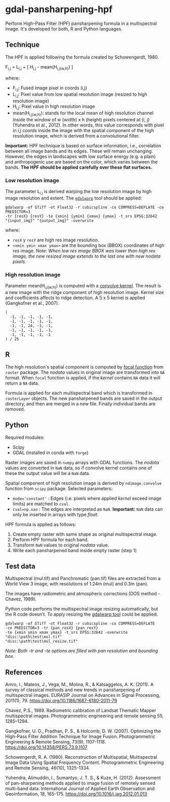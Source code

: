# gdal-pansharpening-hpf
Perform High-Pass Filter (HPF) pansharpening formula in a multispectral image.
It's developed for both, R and Python languages.

## Technique
The HPF is applied following the formula created by Schowengerdt, 1980. 

F<sub>i,j</sub> = L<sub>i,j</sub> +
[ H<sub>i,j</sub> - mean(H<sub>i,j(w,h)</sub>) ]

where:

* F<sub>i,j</sub>: Fused image pixel in coords (i,j)
* L<sub>i,j</sub>: Pixel value from low spatial resolution image (resized to high resolution image)
* H<sub>i,j</sub>: Pixel value in high resolution image
* mean(H<sub>i,j(w,h)</sub>): stands for the local mean of high resolution
channel inside the window of w (width) x h (height) pixels centered at (i, j) (Yuhendra et al., 2012).
In other words, this value corresponds with pixel in i,j coords inside the image with
the spatial component of the high resolution image, which is derived from a convolutional filter.

**Important:** HPF technique is based on surface information, i.e.,
correlation between all image bands and its edges. These will remain unchanging.
However, the edges in landscapes with low surface energy (e.g. a plain) and 
anthropogenic use are based on the color, which varies between the bands.
**The HPF should be applied carefully over these flat surfaces.**

### Low resolution image

The parameter L<sub>i,j</sub> is derived warping the low resolution image by 
high image resolution and extent. The [`gdalwarp`](https://gdal.org/programs/gdalwarp.html)
tool should be applied:

```
gdalwarp -of GTiff -ot Float32 -r cubicspline -co COMPRESS=DEFLATE -co PREDICTOR=3
-tr {resX} {resY} -te {xmin} {ymin} {xmax} {ymax} -t_srs EPSG:32642
"{input_img}" "{output_img}" -overwrite
```

where:

- `resX` y `resY` are high res image resolution.
- `<xmin ymin xmax ymax>` are the bounding box (BBOX) coordinates of high res image.
*Note: When low res image BBOX was lower than high res image, the new resized
image extends to the last one with new nodata pixels.*

### High resolution image

Parameter mean(H<sub>i,j(w,h)</sub>) is computed with a
[convolve kernel](https://en.wikipedia.org/wiki/Kernel_(image_processing)).
The result is a new image with the ridge component of high resolution image.
Kernel size and coefficients affects to ridge detection.
A 5 x 5 kernel is applied (Gangkofner et al., 2007).

```
(
  -1, -1, -1, -1, -1,
  -1, -1, -1, -1, -1,
  -1, -1, 24, -1, -1,
  -1, -1, -1, -1, -1,
  -1, -1, -1, -1, -1
) / 25
```

## R

The high resolution's spatial component is computed by
[focal function](https://www.rdocumentation.org/packages/raster/versions/3.5-15/topics/focal)
from `raster` package. The *nodata* values in original image
are transformed into `NA` format. When `focal` function is applied,
if the *kernel* contains `NA` data it will return a `NA` data.

Formula is applied for each multispectral band which is transformed
in `rasterLayer` objects. The new pansharpened bands are saved in the
output directory, and then are merged in a new file.
Finally individual bands are removed.

## Python

Required modules:

- Scipy
- GDAL (installed in conda with `forge`)

Raster images are saved in `numpy` arrays with GDAL functions. The *nodata*
values are converted in `NaN` data, so if convolve kernel contains one of
these the output value will be a `NaN` data.

Spatial component of high resolution image is derived by `ndimage.convolve`
function from `scipy` package. Selected parameters:

- `mode='constant'` : Edges (i.e. pixels where applied *kernel*
exceed image limits) are matched to `cval`.
- `cval=np.nan` : The edges are interpreted as `NaN`. **Important:**
`NaN` data can only be inserted in arrays with type *float*.

HPF formula is applied as follows:

1. Create empty raster with same shape as original multispectral image.
2. Perform HPF formula for each band.
3. Transform `NaN` values to original *nodata* value.
4. Write each pansharpened band inside empty raster (step 1) 

## Test data

Multispectral (mul.tif) and Panchromatic (pan.tif) files are extracted from a World View 3 image, with resolutions of 1.24m (mul) and 0.3m (pan).

The images have radiometric and atmospheric corrections (DOS method - Chavez, 1989).

Python code performs the multispectral image resizing automatically, but the R code doesn't. To apply resizing the
[gdalwarp tool](https://gdal.org/programs/gdalwarp.html) could be applied.

```
gdalwarp -of GTiff -ot Float32 -r cubicspline -co COMPRESS=DEFLATE
-co PREDICTOR=3 -tr {pan_resX} {pan_resY}
-te {xmin ymin xmax ymax} -t_srs EPSG:32642 -overwrite
"disc:\path\test\mul.tif"
"disc:\path\test\mul_resize.tif"
```

*Note: Both -tr and -te options are filled with pan resolution and bounding box.*

## References

Amro, I., Mateos, J., Vega, M., Molina, R., & Katsaggelos, A. K. (2011). A survey of classical methods and new trends in pansharpening of multispectral images. EURASIP Journal on Advances in Signal Processing, 2011(1), 79. https://doi.org/10.1186/1687-6180-2011-79

Chavez, P.S., 1989. Radiometric calibration of Landsat Thematic Mapper multispectral images. Photogrammetric engineering and remote sensing 55, 1285–1294.

Gangkofner, U. G., Pradhan, P. S., & Holcomb, D. W. (2007). Optimizing the High-Pass Filter Addition Technique for Image Fusion. Photogrammetric Engineering & Remote Sensing, 73(9), 1107-1118. https://doi.org/10.14358/PERS.73.9.1107

Schowengerdt, R. A. (1980). Reconstruction of Multispatial, MuItispectraI Image Data Using Spatial Frequency Content. Photogrammetric Engineering and Remote Sensing, 46(10), 1325-1334.

Yuhendra, Alimuddin, I., Sumantyo, J. T. S., & Kuze, H. (2012). Assessment of pan-sharpening methods applied to image fusion of remotely sensed multi-band data. International Journal of Applied Earth Observation and Geoinformation, 18, 165-175. https://doi.org/10.1016/j.jag.2012.01.013

